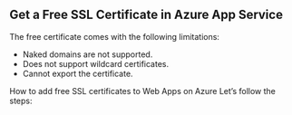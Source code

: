 Get a Free SSL Certificate in Azure App Service
--
The free certificate comes with the following limitations:
-	Naked domains are not supported.
-	Does not support wildcard certificates.
-	Cannot export the certificate.


How to add free SSL certificates to Web Apps on Azure
Let’s follow the steps: 
